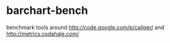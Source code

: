 barchart-bench
==============

benchmark tools around http://code.google.com/p/caliper/ and http://metrics.codahale.com/